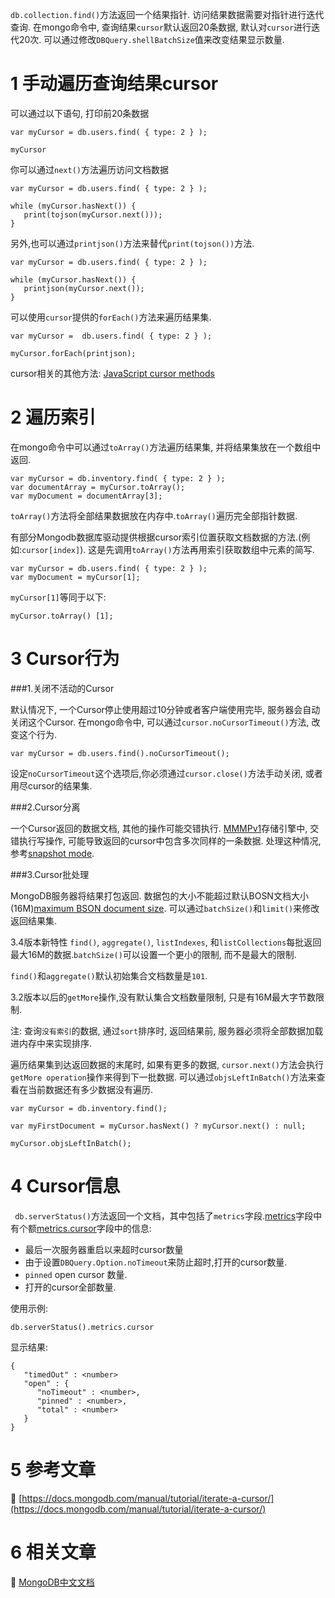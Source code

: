 `db.collection.find()`方法返回一个结果指针. 访问结果数据需要对指针进行迭代查询. 在mongo命令中, 查询结果`cursor`默认返回20条数据, 默认对`cursor`进行迭代20次. 可以通过修改`DBQuery.shellBatchSize`值来改变结果显示数量.

1 手动遍历查询结果cursor
===

可以通过以下语句, 打印前20条数据

```
var myCursor = db.users.find( { type: 2 } );

myCursor
```

你可以通过`next()`方法遍历访问文档数据

```
var myCursor = db.users.find( { type: 2 } );

while (myCursor.hasNext()) {
   print(tojson(myCursor.next()));
}
```

另外,也可以通过`printjson()`方法来替代`print(tojson())`方法.

```
var myCursor = db.users.find( { type: 2 } );

while (myCursor.hasNext()) {
   printjson(myCursor.next());
}
```

可以使用`cursor`提供的`forEach()`方法来遍历结果集.

```
var myCursor =  db.users.find( { type: 2 } );

myCursor.forEach(printjson);
```

cursor相关的其他方法:
[JavaScript cursor methods](https://docs.mongodb.com/manual/reference/method/#js-query-cursor-methods)


2 遍历索引
===

在mongo命令中可以通过`toArray()`方法遍历结果集, 并将结果集放在一个数组中返回.

```
var myCursor = db.inventory.find( { type: 2 } );
var documentArray = myCursor.toArray();
var myDocument = documentArray[3];
```

`toArray()`方法将全部结果数据放在内存中.`toArray()`遍历完全部指针数据.

有部分Mongodb数据库驱动提供根据cursor索引位置获取文档数据的方法.(例如:`cursor[index]`). 这是先调用`toArray()`方法再用索引获取数组中元素的简写.

```
var myCursor = db.users.find( { type: 2 } );
var myDocument = myCursor[1];
```

`myCursor[1]`等同于以下:

```
myCursor.toArray() [1];
```


3 Cursor行为
===

###1.关闭不活动的Cursor

默认情况下, 一个Cursor停止使用超过10分钟或者客户端使用完毕, 服务器会自动关闭这个Cursor. 在mongo命令中, 可以通过`cursor.noCursorTimeout()`方法, 改变这个行为.

```
var myCursor = db.users.find().noCursorTimeout();
```

设定`noCursorTimeout`这个选项后,你必须通过`cursor.close()`方法手动关闭, 或者用尽cursor的结果集.

###2.Cursor分离

一个Cursor返回的数据文档, 其他的操作可能交错执行. [MMMPv1](https://docs.mongodb.com/manual/core/mmapv1/)存储引擎中, 交错执行写操作, 可能导致返回的cursor中包含多次同样的一条数据. 处理这种情况, 参考[snapshot mode](https://docs.mongodb.com/manual/core/read-isolation-consistency-recency/#faq-developers-isolate-cursors).

###3.Cursor批处理

MongoDB服务器将结果打包返回. 数据包的大小不能超过默认BOSN文档大小(16M)[maximum BSON document size](https://docs.mongodb.com/manual/reference/limits/#limit-bson-document-size). 可以通过`batchSize()`和`limit()`来修改返回结果集.

3.4版本新特性
`find()`, `aggregate()`, `listIndexes`, 和`listCollections`每批返回最大16M的数据.`batchSize()`可以设置一个更小的限制, 而不是最大的限制.

`find()`和`aggregate()`默认初始集合文档数量是`101`.

3.2版本以后的`getMore`操作,没有默认集合文档数量限制, 只是有16M最大字节数限制.

注:
查询`没有索引`的数据, 通过`sort`排序时, 返回结果前, 服务器必须将全部数据加载进内存中来实现排序.

遍历结果集到达返回数据的末尾时, 如果有更多的数据, `cursor.next()`方法会执行`getMore operation`操作来得到下一批数据. 可以通过`objsLeftInBatch()`方法来查看在当前数据还有多少数据没有遍历.

```
var myCursor = db.inventory.find();

var myFirstDocument = myCursor.hasNext() ? myCursor.next() : null;

myCursor.objsLeftInBatch();
```

4 Cursor信息
===

` db.serverStatus()`方法返回一个文档，其中包括了`metrics`字段.[metrics](https://docs.mongodb.com/manual/reference/command/serverStatus/#serverstatus.metrics)字段中有个额[metrics.cursor](https://docs.mongodb.com/manual/reference/command/serverStatus/#serverstatus.metrics.cursor)字段中的信息:


* 最后一次服务器重启以来超时cursor数量
* 由于设置`DBQuery.Option.noTimeout`来防止超时,打开的cursor数量.
* `pinned` open cursor 数量.
* 打开的cursor全部数量.

使用示例:

```
db.serverStatus().metrics.cursor
```

显示结果:

```
{
   "timedOut" : <number>
   "open" : {
      "noTimeout" : <number>,
      "pinned" : <number>,
      "total" : <number>
   }
}
```

5 参考文章
===
 
📖 [https://docs.mongodb.com/manual/tutorial/iterate-a-cursor/](https://docs.mongodb.com/manual/tutorial/iterate-a-cursor/)


6 相关文章
===
 
📖 [MongoDB中文文档](http://localhost/article/mongodb/index.html)

